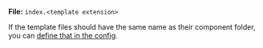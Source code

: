 **File:** `index.<template extension>`

If the template files should have the same name as their component folder, you can [define that in the config](/configuration/options#templates).
